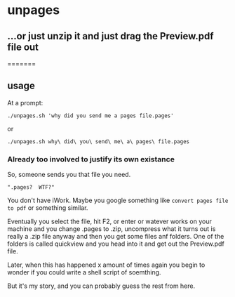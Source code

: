 # unpages

## ...or just unzip it and just drag the Preview.pdf file out

=======

## usage

At a prompt:

    ./unpages.sh 'why did you send me a pages file.pages'

or

    ./unpages.sh why\ did\ you\ send\ me\ a\ pages\ file.pages 

### Already too involved to justify its own existance

So, someone sends you that file you need.  

    ".pages?  WTF?"  

You don't have iWork. Maybe you google something like ```convert pages file to pdf``` or something similar.

Eventually you select the file, hit F2, or enter or watever works on your machine and you change .pages to .zip, uncompress
what it turns out is really a .zip file anyway and then you get some files anf folders. One of the folders is called quickview
and you head into it and get out the Preview.pdf file. 

Later, when this has happened x amount of times again you begin to wonder if you could write a shell script of soemthing. 

But it's my story, and you can probably guess the rest from here. 

